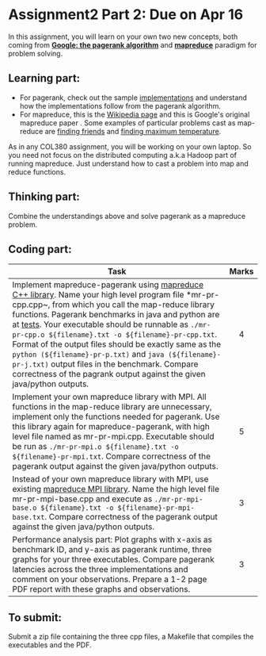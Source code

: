 # Assignment2 Part 2: Due on Apr 16

In this assignment, you will learn on your own two new concepts, both coming from [**Google: the pagerank algorithm**](http://www.ams.org/publicoutreach/feature-column/fcarc-pagerank) and [**mapreduce**](https://static.googleusercontent.com/media/research.google.com/en//archive/mapreduce-osdi04.pdf) paradigm for problem solving.

## Learning part:

- For pagerank, check out the sample [implementations](https://github.com/louridas/pagerank) and understand how the implementations follow from the pagerank algorithm.
- For mapreduce, this is the [Wikipedia page](https://en.wikipedia.org/wiki/MapReduce) and this is Google's original mapreduce paper . Some examples of particular problems cast as map-reduce are [finding friends](http://stevekrenzel.com/finding-friends-with-mapreduce) and [finding maximum temperature](https://www.ibm.com/analytics/hadoop/mapreduce).

As in any COL380 assignment, you will be working on your own laptop. So you need not focus on the distributed computing a.k.a Hadoop part of running mapreduce. Just understand how to cast a problem into map and reduce functions.

## Thinking part: 
Combine the understandings above and solve pagerank as a mapreduce problem.

## Coding part:

| Task | Marks |
|------|:-----:|
| Implement mapreduce-pagerank using [mapreduce C++ library](https://github.com/cdmh/mapreduce). Name your high level program file *mr-pr-cpp.cpp~, from which you call the map-reduce library functions. Pagerank benchmarks in java and python are at [tests](https://github.com/louridas/pagerank/tree/master/test). Your executable should be runnable as ```./mr-pr-cpp.o ${filename}.txt -o ${filename}-pr-cpp.txt```. Format of the output files should be exactly same as the ```python (${filename}-pr-p.txt)``` and ```java (${filename}-pr-j.txt)``` output files in the benchmark. Compare correctness of the pagrank output against the given java/python outputs. | 4 |
| Implement your own mapreduce library with MPI. All functions in the map-reduce library are unnecessary, implement only the functions needed for pagerank. Use this library again for mapreduce-pagerank, with high level file named as mr-pr-mpi.cpp. Executable should be run as ```./mr-pr-mpi.o ${filename}.txt -o ${filename}-pr-mpi.txt```. Compare correctness of the pagerank output against the given java/python outputs. | 5 |
| Instead of your own mapreduce library with MPI, use existing [mapreduce MPI library](https://mapreduce.sandia.gov/). Name the high level file mr-pr-mpi-base.cpp and execute as ```./mr-pr-mpi-base.o ${filename}.txt -o ${filename}-pr-mpi-base.txt```. Compare correctness of the pagerank output against the given java/python outputs. | 3 |
| Performance analysis part: Plot graphs with x-axis as benchmark ID, and y-axis as pagerank runtime, three graphs for your three executables. Compare pagerank latencies across the three implementations and comment on your observations. Prepare a 1-2 page PDF report with these graphs and observations. | 3 |

## To submit: 
Submit a zip file containing the three cpp files, a Makefile that compiles the executables and the PDF.
